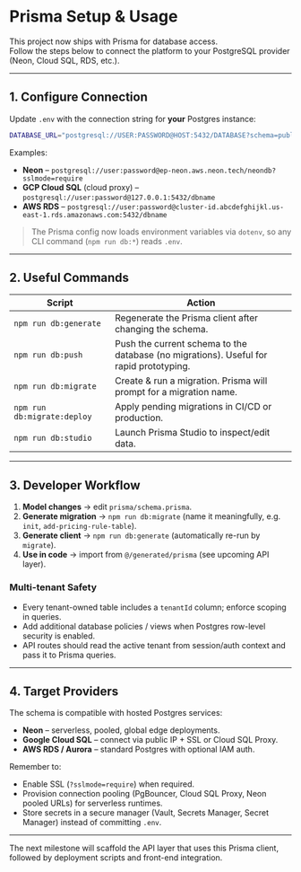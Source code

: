 # Prisma Setup & Usage

This project now ships with Prisma for database access.  
Follow the steps below to connect the platform to your PostgreSQL provider (Neon, Cloud SQL, RDS, etc.).

---

## 1. Configure Connection

Update `.env` with the connection string for **your** Postgres instance:

```bash
DATABASE_URL="postgresql://USER:PASSWORD@HOST:5432/DATABASE?schema=public"
```

Examples:

* **Neon** – `postgresql://user:password@ep-neon.aws.neon.tech/neondb?sslmode=require`
* **GCP Cloud SQL** (cloud proxy) – `postgresql://user:password@127.0.0.1:5432/dbname`
* **AWS RDS** – `postgresql://user:password@cluster-id.abcdefghijkl.us-east-1.rds.amazonaws.com:5432/dbname`

> The Prisma config now loads environment variables via `dotenv`, so any CLI command (`npm run db:*`) reads `.env`.

---

## 2. Useful Commands

| Script | Action |
|--------|--------|
| `npm run db:generate` | Regenerate the Prisma client after changing the schema. |
| `npm run db:push` | Push the current schema to the database (no migrations). Useful for rapid prototyping. |
| `npm run db:migrate` | Create & run a migration. Prisma will prompt for a migration name. |
| `npm run db:migrate:deploy` | Apply pending migrations in CI/CD or production. |
| `npm run db:studio` | Launch Prisma Studio to inspect/edit data. |

---

## 3. Developer Workflow

1. **Model changes** → edit `prisma/schema.prisma`.
2. **Generate migration** → `npm run db:migrate` (name it meaningfully, e.g. `init`, `add-pricing-rule-table`).
3. **Generate client** → `npm run db:generate` (automatically re-run by `migrate`).
4. **Use in code** → import from `@/generated/prisma` (see upcoming API layer).

### Multi-tenant Safety

* Every tenant-owned table includes a `tenantId` column; enforce scoping in queries.
* Add additional database policies / views when Postgres row-level security is enabled.
* API routes should read the active tenant from session/auth context and pass it to Prisma queries.

---

## 4. Target Providers

The schema is compatible with hosted Postgres services:

* **Neon** – serverless, pooled, global edge deployments.
* **Google Cloud SQL** – connect via public IP + SSL or Cloud SQL Proxy.
* **AWS RDS / Aurora** – standard Postgres with optional IAM auth.

Remember to:

* Enable SSL (`?sslmode=require`) when required.
* Provision connection pooling (PgBouncer, Cloud SQL Proxy, Neon pooled URLs) for serverless runtimes.
* Store secrets in a secure manager (Vault, Secrets Manager, Secret Manager) instead of committing `.env`.

---

The next milestone will scaffold the API layer that uses this Prisma client, followed by deployment scripts and front-end integration.
